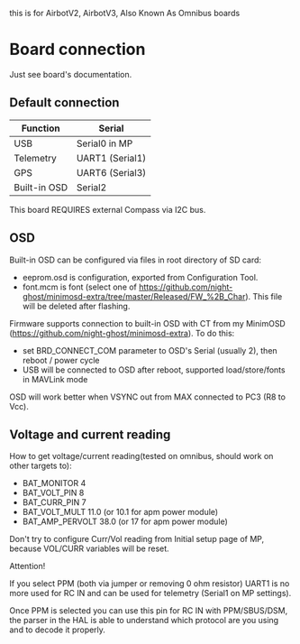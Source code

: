 this is for AirbotV2, AirbotV3, Also Known As Omnibus boards

# Board connection

Just see board's documentation.


## Default connection
| Function     | Serial |
| ------       | ------ |
| USB          | Serial0 in MP |
| Telemetry    | UART1 (Serial1) |
| GPS          | UART6 (Serial3) | 
| Built-in OSD | Serial2 |

This board REQUIRES external Compass via I2C bus. 

## OSD
Built-in OSD can be configured via files in root directory of SD card:
- eeprom.osd is configuration, exported from Configuration Tool.
- font.mcm is font (select one of https://github.com/night-ghost/minimosd-extra/tree/master/Released/FW_%2B_Char). This file will be deleted after flashing.

Firmware supports connection to built-in OSD with CT from my MinimOSD (https://github.com/night-ghost/minimosd-extra). To do this:
- set BRD_CONNECT_COM parameter to OSD's Serial (usually 2), then reboot / power cycle
- USB will be connected to OSD after reboot, supported load/store/fonts in MAVLink mode

OSD will work better when VSYNC out from MAX connected to PC3 (R8 to Vcc).

## Voltage and current reading

How to get voltage/current reading(tested on omnibus, should work on other targets to):
- BAT_MONITOR 4
- BAT_VOLT_PIN 8
- BAT_CURR_PIN 7
- BAT_VOLT_MULT 11.0 (or 10.1 for apm power module)
- BAT_AMP_PERVOLT 38.0 (or 17 for apm power module)

Don't try to configure Curr/Vol reading from Initial setup page of MP, because VOL/CURR variables will be reset.

Attention!

If you select PPM (both via jumper or removing 0 ohm resistor) UART1 is no more used for RC IN and can be 
used for telemetry (Serial1 on MP settings).

Once PPM is selected you can use this pin for RC IN with PPM/SBUS/DSM, the parser in the HAL is able to understand 
which protocol are you using and to decode it properly. 
